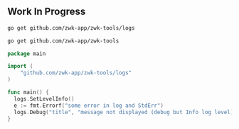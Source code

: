 ## Work In Progress

```bash
go get github.com/zwk-app/zwk-tools/logs
```

```bash
go get github.com/zwk-app/zwk-tools
```

```go
package main

import (
	"github.com/zwk-app/zwk-tools/logs"
)

func main() {
  logs.SetLevelInfo()
  e := fmt.Errorf("some error in log and StdErr")
  logs.Debug("title", "message not displayed (debug but Info log level)", e)
}
```
